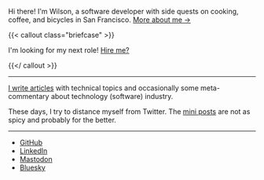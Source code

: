 Hi there! I'm Wilson, a software developer with side quests on cooking, coffee, and bicycles in San Francisco. [More about me →](/about/)

{{< callout class="briefcase" >}}

I'm looking for my next role! [Hire me?](/hire-me)

{{</ callout >}}

---

[I write articles](/blog/) with technical topics and occasionally some meta-commentary about technology (software) industry.

These days, I try to distance myself from Twitter. The [mini posts](/mini/) are not as spicy and probably for the better.

---

- [GitHub](https://github.com/wilsonehusin)
- [LinkedIn](https://linkedin.com/in/wilsonehusin)
- [Mastodon](https://hachyderm.io/@wilson)
- [Bluesky](https://bsky.app/profile/husin.dev)
